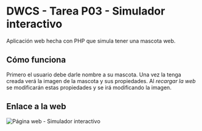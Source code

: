 # DWCS - Tarea P03 - Simulador interactivo

Aplicación web hecha con PHP que simula tener una mascota web.

## Cómo funciona

Primero el usuario debe darle nombre a su mascota. Una vez la tenga creada verá la imagen de la mascota y sus propiedades.
Al *recargar la web* se modificarán estas propiedades y se irá modificando la imagen.

## Enlace a la web

![Página web - Simulador interactivo](https://)